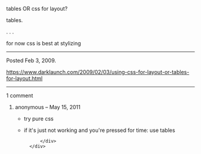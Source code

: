 tables OR css for layout?

tables.

.
.
.

for now css is best at stylizing

---

Posted Feb 3, 2009.

https://www.darklaunch.com/2009/02/03/using-css-for-layout-or-tables-for-layout.html

---

1 comment

<ol>
    <li>
        <div>
            anonymous &ndash; May 15, 2011
            <div>

- try pure css
- if it's just not working and you're pressed for time: use tables

            </div>
        </div>
    </li>
</ol>

